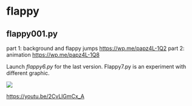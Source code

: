 # flappy

## flappy001.py

part 1: background and flappy jumps https://wp.me/papz4L-1Q2
part 2: animation https://wp.me/papz4L-1Q8

Launch *flappy6.py* for the last version.
Flappy7.py is an experiment with different graphic.

<img src="https://i0.wp.com/pythonprogramming.altervista.org/wp-content/uploads/2020/09/flappy6-1.png?resize=676%2C483&ssl=1" />

https://youtu.be/2CvLlGmCx_A
